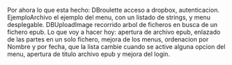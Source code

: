 Por ahora lo que esta hecho:
DBroulette acceso a dropbox, autenticacion.
EjemploArchivo el ejemplo del menu, con un listado de strings, y menu desplegable.
DBUploadImage recorrido arbol de ficheros en busca de un fichero epub.
Lo que  voy a hacer hoy: apertura de archivo epub, enlazado de las partes en un solo fichero, mejora
de los menus, ordenacion por Nombre y por fecha, que la lista cambie cuando se active alguna opcion del menu,
apertura de titulo archivo epub y mejora del login.
